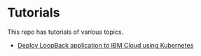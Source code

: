# Tutorials

This repo has tutorials of various topics.

- [Deploy LoopBack application to IBM Cloud using Kubernetes](./deployLBAppOnIBMCloud/README.md)